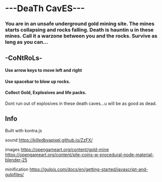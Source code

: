 # ---DeaTh CavES---
### You are in an unsafe underground gold mining site. The mines starts collapsing and rocks falling. Death is hauntin u in these mines. Call it a warzone between you and the rocks. Survive as long as you can... 

## -CoNtRoLs-
#### Use arrow keys to move left and right 
#### Use spacebar to blow up rocks. 
#### Collect Gold, Explosives and life packs.
Dont run out of explosives in these death caves...u will be as good as dead.

## Info
Built with kontra.js

sound 
https://killedbyapixel.github.io/ZzFX/

images 
https://opengameart.org/content/gold-mine
https://opengameart.org/content/pile-coins-w-procedural-node-material-blender-25

minification
https://gulpjs.com/docs/en/getting-started/javascript-and-gulpfiles/